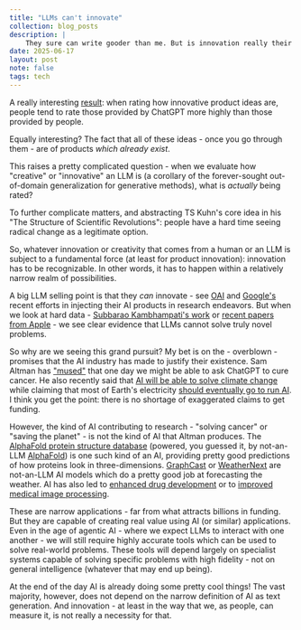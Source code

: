 ```yaml
---
title: "LLMs can't innovate"
collection: blog_posts
description: |
    They sure can write gooder than me. But is innovation really their strongest suit? And most importantly - why does that matter? 
date: 2025-06-17
layout: post
note: false
tags: tech
---
```


A really interesting [result](https://mackinstitute.wharton.upenn.edu/2023/new-working-paper-finds-chatgpt-a-better-innovation-ideator-than-mba-students/): when rating how innovative product ideas are, people tend to rate those provided by ChatGPT more highly than those provided by people.

Equally interesting? The fact that all of these ideas - once you go through them - are of products *which already exist*.

This raises a pretty complicated question - when we evaluate how "creative" or "innovative" an LLM is (a corollary of the forever-sought out-of-domain generalization for generative methods), what is *actually* being rated?

To further complicate matters, and abstracting TS Kuhn's core idea in his "The Structure of Scientific Revolutions": people have a hard time seeing radical change as a legitimate option.

So, whatever innovation or creativity that comes from a human or an LLM is subject to a fundamental force (at least for product innovation): innovation has to be recognizable. In other words, it has to happen within a relatively narrow realm of possibilities.

A big LLM selling point is that they *can* innovate - see [OAI](https://www.technologyreview.com/2025/01/17/1110086/openai-has-created-an-ai-model-for-longevity-science/) and [Google's](https://ai.google.dev/gemini-api/docs/gemini-for-research) recent efforts in injecting their AI products in research endeavors. But when we look at hard data - [Subbarao Kambhampati's work](https://openreview.net/forum?id=FkKBxp0FhR) or [recent papers from Apple](https://ml-site.cdn-apple.com/papers/the-illusion-of-thinking.pdf) - we see clear evidence that LLMs cannot solve truly novel problems.

So why are we seeing this grand pursuit? My bet is on the - overblown - promises that the AI industry has made to justify their existence. Sam Altman has ["mused"](https://fortune.com/2025/04/03/recursion-pharmaceuticals-ai-drug-discovery/) that one day we might be able to ask ChatGPT to cure cancer. He also recently said that [AI will be able to solve climate change](https://time.com/7205596/sam-altman-superintelligence-agi/) while claiming that most of Earth's electricity [should eventually go to run AI](https://www.yahoo.com/news/sam-altman-says-significant-fraction-130703410.html?guccounter=1&guce_referrer=aHR0cHM6Ly93d3cuZ29vZ2xlLmNvbS8). I think you get the point: there is no shortage of exaggerated claims to get funding. 

However, the kind of AI contributing to research - "solving cancer" or "saving the planet" - is not the kind of AI that Altman produces. The [AlphaFold protein structure database](https://alphafold.ebi.ac.uk/) (powered, you guessed it, by not-an-LLM [AlphaFold](https://deepmind.com/blog/article/putting-the-power-of-alphafold-into-the-worlds-hands)) is one such kind of an AI, providing pretty good predictions of how proteins look in three-dimensions. [GraphCast](https://deepmind.google/discover/blog/graphcast-ai-model-for-faster-and-more-accurate-global-weather-forecasting/) or [WeatherNext](https://deepmind.google/science/weathernext/) are not-an-LLM AI models which do a pretty good job at forecasting the weather. AI has also led to [enhanced drug development](https://www.nature.com/articles/s41591-024-03434-4) or to [improved medical image processing](https://www.nature.com/articles/s41467-024-44824-z). 

These are narrow applications - far from what attracts billions in funding. But they are capable of creating real value using AI (or similar) applications. Even in the age of agentic AI - where we expect LLMs to interact with one another - we will still require highly accurate tools which can be used to solve real-world problems. These tools will depend largely on specialist systems capable of solving specific problems with high fidelity - not on general intelligence (whatever that may end up being).

At the end of the day AI is already doing some pretty cool things! The vast majority, however, does not depend on the narrow definition of AI as text generation. And innovation - at least in the way that we, as people, can measure it, is not really a necessity for that.
